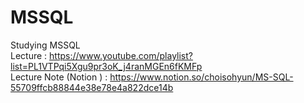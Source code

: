 # MSSQL
Studying MSSQL<br>
Lecture : https://www.youtube.com/playlist?list=PL1VTPqi5Xgu9pr3oK_j4ranMGEn6fKMFp<br>
Lecture Note (Notion ) : https://www.notion.so/choisohyun/MS-SQL-55709ffcb88844e38e78e4a822dce14b
